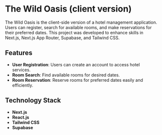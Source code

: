 # The Wild Oasis (client version)

The Wild Oasis is the client-side version of a hotel management application. Users can register, search for available rooms, and make reservations for their preferred dates. This project was developed to enhance skills in Next.js, Next.js App Router, Supabase, and Tailwind CSS.

## Features

- **User Registration**: Users can create an account to access hotel services.
- **Room Search**: Find available rooms for desired dates.
- **Room Reservation**: Reserve rooms for preferred dates easily and efficiently.

## Technology Stack

- **Next.js**
- **React.js**
- **Tailwind CSS**
- **Supabase**
